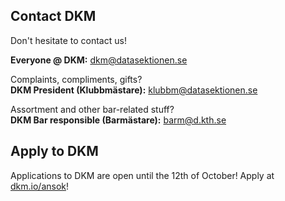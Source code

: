 ## Contact DKM
Don't hesitate to contact us!

**Everyone @ DKM:** [dkm@datasektionen.se](mailto:dkm@datasektionen.se)  

Complaints, compliments, gifts?</br>
**DKM President (Klubbmästare):**  [klubbm@datasektionen.se](mailto:klubbm@datasektionen.se)

Assortment and other bar-related stuff?</br>
**DKM Bar responsible (Barmästare):** [barm@d.kth.se](mailto:barm@d.kth.se)

## Apply to DKM
Applications to DKM are open until the 12th of October! Apply at [dkm.io/ansok](www.dkm.io/ansok)!
